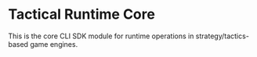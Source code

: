 # Tactical Runtime Core

This is the core CLI SDK module for runtime operations in strategy/tactics-based game engines.